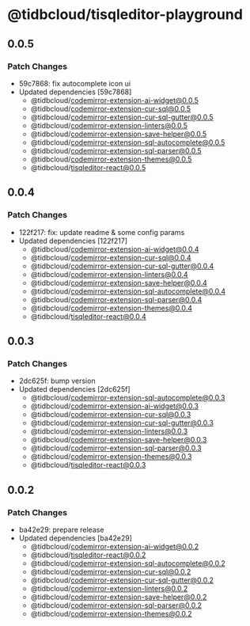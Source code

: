 # @tidbcloud/tisqleditor-playground

## 0.0.5

### Patch Changes

- 59c7868: fix autocomplete icon ui
- Updated dependencies [59c7868]
  - @tidbcloud/codemirror-extension-ai-widget@0.0.5
  - @tidbcloud/codemirror-extension-cur-sql@0.0.5
  - @tidbcloud/codemirror-extension-cur-sql-gutter@0.0.5
  - @tidbcloud/codemirror-extension-linters@0.0.5
  - @tidbcloud/codemirror-extension-save-helper@0.0.5
  - @tidbcloud/codemirror-extension-sql-autocomplete@0.0.5
  - @tidbcloud/codemirror-extension-sql-parser@0.0.5
  - @tidbcloud/codemirror-extension-themes@0.0.5
  - @tidbcloud/tisqleditor-react@0.0.5

## 0.0.4

### Patch Changes

- 122f217: fix: update readme & some config params
- Updated dependencies [122f217]
  - @tidbcloud/codemirror-extension-ai-widget@0.0.4
  - @tidbcloud/codemirror-extension-cur-sql@0.0.4
  - @tidbcloud/codemirror-extension-cur-sql-gutter@0.0.4
  - @tidbcloud/codemirror-extension-linters@0.0.4
  - @tidbcloud/codemirror-extension-save-helper@0.0.4
  - @tidbcloud/codemirror-extension-sql-autocomplete@0.0.4
  - @tidbcloud/codemirror-extension-sql-parser@0.0.4
  - @tidbcloud/codemirror-extension-themes@0.0.4
  - @tidbcloud/tisqleditor-react@0.0.4

## 0.0.3

### Patch Changes

- 2dc625f: bump version
- Updated dependencies [2dc625f]
  - @tidbcloud/codemirror-extension-sql-autocomplete@0.0.3
  - @tidbcloud/codemirror-extension-ai-widget@0.0.3
  - @tidbcloud/codemirror-extension-cur-sql@0.0.3
  - @tidbcloud/codemirror-extension-cur-sql-gutter@0.0.3
  - @tidbcloud/codemirror-extension-linters@0.0.3
  - @tidbcloud/codemirror-extension-save-helper@0.0.3
  - @tidbcloud/codemirror-extension-sql-parser@0.0.3
  - @tidbcloud/codemirror-extension-themes@0.0.3
  - @tidbcloud/tisqleditor-react@0.0.3

## 0.0.2

### Patch Changes

- ba42e29: prepare release
- Updated dependencies [ba42e29]
  - @tidbcloud/codemirror-extension-ai-widget@0.0.2
  - @tidbcloud/tisqleditor-react@0.0.2
  - @tidbcloud/codemirror-extension-sql-autocomplete@0.0.2
  - @tidbcloud/codemirror-extension-cur-sql@0.0.2
  - @tidbcloud/codemirror-extension-cur-sql-gutter@0.0.2
  - @tidbcloud/codemirror-extension-linters@0.0.2
  - @tidbcloud/codemirror-extension-save-helper@0.0.2
  - @tidbcloud/codemirror-extension-sql-parser@0.0.2
  - @tidbcloud/codemirror-extension-themes@0.0.2

